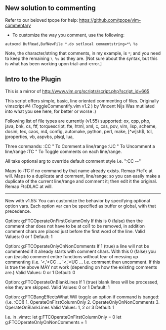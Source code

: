 ## New solution to commenting
Refer to our beloved tpope for help: https://github.com/tpope/vim-commentary

* To customize the way you comment, use the following:
````
autocmd BufRead,BufNewFile *.do setlocal commentstring=*\ %s
````
Note, the character/string that comments, in my example, is `*`; and you need to
keep the remaining `\ %s` as they are. [Not sure about the syntax, but this is
what has been working upon trial-and-error.]

## Intro to the Plugin
This is a mirror of http://www.vim.org/scripts/script.php?script_id=665

This script offers simple, basic, line oriented commenting of files.
Originally vimscript #4 (ToggleCommentify.vim v1.2 ) by Vincent Nijs
Was mutilated into what you see here, for better or worse :)

Following list of file types are currently (v1.55) supported:
    ox, cpp, php, java, bnk, cs, ftf, torquescript, fte, html, xml, c, css,
    pov, vim, lisp, scheme, dosini, tex, caos, m4, config, automake, python,
    perl, make, [^w]sh$, tcl, jproperties, vb, aspvbs, plsql, lua,


Three commands:
:CC        " To Comment a line/range
:UC        " To Uncomment a line/range
:TC        " To Toggle comments on each line/range.

All take optional arg to override default comment style
i.e. ":CC --"

Maps <m-c> to :TC if no command by that name already exists. Remap <Plug>FtcTc
    at will.
Maps <C-c> to a duplicate and comment, line/range; so you can easily make a
    duplicate of the current line/range and comment it; then edit it the
    original. Remap <Plug>FtcDLAC at will.

**********
New with v1.55:
You can customize the behavior by specifying optional option vars. Each option
var can be specified as buffer or global, with that precedence.

Option: g:FTCOperateOnFirstColumnOnly
    If this is 0 (false) then the comment char does not have to be at col1 to
    be removed, in addition comment chars are placed just before the first word
    of the line.
Valid Values: 0 or 1
Default: 1

Option: g:FTCOperateOnlyOnNonComments
    If 1 (true) a line will not be commented if it already starts with comment
    chars. With this 0 (false) you can (easily) comment entire functions
    without fear of messing up commenting (i.e. '<,'>CC ... '<,'>UC ...  I.e.
    comment then uncomment. If this is true the above MAY not work (depending
    on how the existing comments are.)
Valid Values: 0 or 1
Default: 0

Option: g:FTCOperateOnBlankLines
    If 1 (true) blank lines will be processed, else they are skipped.
Valid Values: 0 or 1
Default: 1

Option: g:FTCBangEffectsWhat
    Will toggle an option if command is banged: (i.e. :CC!)
        1. OperateOnFirstColumnOnly
        2. OperateOnlyOnNonComments
        3. OperateOnBlankLines
Valid Values: 1, 2 or 3
Default: 1


I.e. in .vimrc:
let g:FTCOperateOnFirstColumnOnly = 0
let g:FTCOperateOnlyOnNonComments = 1
